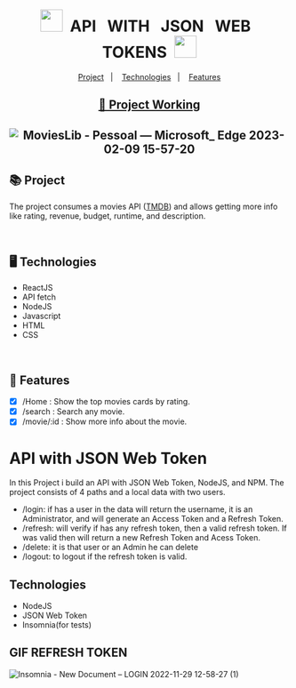 <div align="center">
    <h1><img src="https://jwt.io/img/pic_logo.svg" width="40x"/>&nbsp; API &nbsp; WITH &nbsp; JSON &nbsp; WEB &nbsp; TOKENS &nbsp;<img src="https://jwt.io/img/pic_logo.svg" width="40x"/></h2>
    <p align="center">
    <a href="#-project">Project</a>&nbsp;&nbsp;&nbsp;|&nbsp;&nbsp;&nbsp;
    <a href="#-technologies">Technologies</a>&nbsp;&nbsp;&nbsp;|&nbsp;&nbsp;&nbsp;
    <a href="#-features">Features</a>
    </p>
    <h2 align="center">
    <a href="https://andredavedovicz.github.io/movies-lib-reactjs/">🔗 Project Working</a>
    </h2>
</div>

<div align="center">


## ![MoviesLib - Pessoal — Microsoft_ Edge 2023-02-09 15-57-20](https://user-images.githubusercontent.com/88905492/217912487-29fadd58-41c7-4c98-aa9a-525cd144ecd8.gif)

</div>

## 📚 Project
<p>The project consumes a movies API (<a href="https://www.themoviedb.org/">TMDB</a>) and allows getting more info like rating, revenue, budget, runtime, and description.</p>

<br>

## 🖥 Technologies
  -  ReactJS
  -  API fetch
  -  NodeJS
  -  Javascript
  -  HTML
  -  CSS

<br>

## 🧾 Features
- [x] /Home : Show the top movies cards by rating.
- [x] /search : Search any movie.
- [x] /movie/:id : Show more info about the movie.

# API with JSON Web Token

In this Project i build an API with JSON Web Token, NodeJS, and NPM. The project consists of 4 paths and a local data with two users.
- /login: if has a user in the data will return the username, it is an Administrator, and will generate an Access Token and a Refresh Token.
- /refresh: will verify if has any refresh token, then a valid refresh token. If was valid then will return a  new Refresh Token and  Acess Token.
- /delete: it is that user or an Admin he can delete 
- /logout: to logout if the refresh token is valid.

## Technologies

- NodeJS
- JSON Web Token
- Insomnia(for tests)


## GIF REFRESH TOKEN
![Insomnia - New Document – LOGIN 2022-11-29 12-58-27 (1)](https://user-images.githubusercontent.com/88905492/215792358-f2e1761c-5e5a-4f23-85ea-5eb35217b671.gif)
